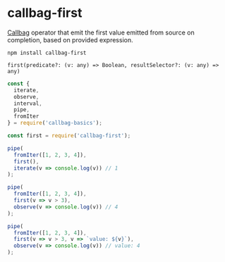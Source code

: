 # callbag-first

[Callbag](https://github.com/callbag/callbag) operator that emit the first value emitted from source on completion, based on provided expression.

`npm install callbag-first`

`first(predicate?: (v: any) => Boolean, resultSelector?: (v: any) => any)`

```javascript
const {
  iterate,
  observe,
  interval,
  pipe,
  fromIter
} = require('callbag-basics');

const first = require('callbag-first');

pipe(
  fromIter([1, 2, 3, 4]),
  first(),
  iterate(v => console.log(v)) // 1
);

pipe(
  fromIter([1, 2, 3, 4]),
  first(v => v > 3),
  observe(v => console.log(v)) // 4
);

pipe(
  fromIter([1, 2, 3, 4]),
  first(v => v > 3, v => `value: ${v}`),
  observe(v => console.log(v)) // value: 4
);
```
